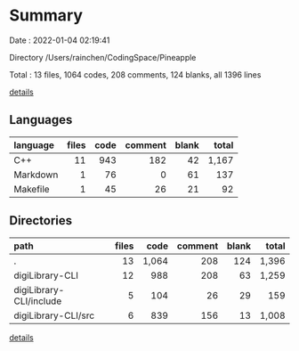 # Summary

Date : 2022-01-04 02:19:41

Directory /Users/rainchen/CodingSpace/Pineapple

Total : 13 files,  1064 codes, 208 comments, 124 blanks, all 1396 lines

[details](details.md)

## Languages
| language | files | code | comment | blank | total |
| :--- | ---: | ---: | ---: | ---: | ---: |
| C++ | 11 | 943 | 182 | 42 | 1,167 |
| Markdown | 1 | 76 | 0 | 61 | 137 |
| Makefile | 1 | 45 | 26 | 21 | 92 |

## Directories
| path | files | code | comment | blank | total |
| :--- | ---: | ---: | ---: | ---: | ---: |
| . | 13 | 1,064 | 208 | 124 | 1,396 |
| digiLibrary-CLI | 12 | 988 | 208 | 63 | 1,259 |
| digiLibrary-CLI/include | 5 | 104 | 26 | 29 | 159 |
| digiLibrary-CLI/src | 6 | 839 | 156 | 13 | 1,008 |

[details](details.md)